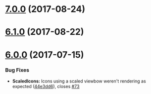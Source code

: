 <a name="7.0.0"></a>
# [7.0.0](https://github.com/nfroidure/svgicons2svgfont/compare/v6.0.0...v7.0.0) (2017-08-24)



<a name="6.1.0"></a>
# [6.1.0](https://github.com/nfroidure/svgicons2svgfont/compare/v6.0.0...v6.1.0) (2017-08-22)



<a name="6.0.0"></a>
# [6.0.0](https://github.com/nfroidure/svgicons2svgfont/compare/v5.0.2...v6.0.0) (2017-07-15)


### Bug Fixes

* **ScaledIcons:** Icons using a scaled viewbow weren't rendering as expected ([44e3dd6](https://github.com/nfroidure/svgicons2svgfont/commit/44e3dd6)), closes [#73](https://github.com/nfroidure/svgicons2svgfont/issues/73)



